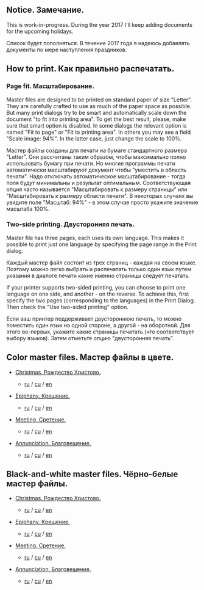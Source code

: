 ## Notice. Замечание.
This is work-in-progress. During the year 2017 I'll keep adding documents for the upcoming holidays.

Список будет пополняться. В течение 2017 года я надеюсь добавлять документы по мере наступления праздников.

## How to print. Как правильно распечатать.

### Page fit. Масштабирование.

Master files are designed to be printed on standard paper of size "Letter". 
They are carefully crafted to use as much of the paper space as possible. But many print dialogs
try to be smart and automatically scale down the document "to fit into printing area". 
To get the best result, please, make sure that smart option is disabled. In some dialogs the relevant option is named "Fit to page" or "Fit to printing area". In others you may see a field "Scale image: 94%". In the latter case, just change the
scale to 100%.

Мастер файлы созданы для печати на бумаге стандартного размера "Letter".
Они расcчитаны таким образoм, чтобы максимально полно использовать бумагу при печати. Но многие программы печати
автоматически масштабируют документ чтобы "уместить в область печати". Надо отключать автоматическое масштабирование - тогда поля будут минимальны и результат оптимальным. Соответствующая опция часто называется "Масштабировать к размеру страницы" или "Масштабировать к размеру области печати". В некоторых случаях вы увидите поле "Масштаб: 94%" - в этом случае просто укажите значение масштаба 100%.

### Two-side printing. Двусторонняя печать.

Master file has three pages, each uses its own language. This makes it possible to print just one language by
specifying the page range in the Print dialog.

Каждый мастер файл состоит из трех страниц - каждая на своем языке. Поэтому можно легко выбрать и распечатать только один
язык путем указания в диалоге печати какие именно страницы следует печатать.

If your printer supports two-sided printing, you can choose to print one language on one side, and another - on the reverse.
To achieve this, first specify the two pages (corresponding to the languages) in the Print Dialog. Then check the "Use two-sided printing" option.

Если ваш принтер поддерживает двустороннюю печать, то можно поместить один язык на одной стороне, а другой - на оборотной.
Для этого во-первых, укажите какие страницы печатать (что соответствует выбору языков). Затем отметьте опцию "двусторонняя печать".

## Color master files. Мастер файлы в цвете.

* [Christmas. Рождество Христово.](files/christmas.pdf)
  - [ru](files/christmas-ru.pdf) / [cu](files/christmas-cu.pdf) / [en](files/christmas-en.pdf)

* [Epiphany. Крещение.](files/epiphany.pdf)
  - [ru](files/epiphany-ru.pdf) / [cu](files/epiphany-cu.pdf) / [en](files/epiphany-en.pdf)

* [Meeting. Сретение.](files/meeting.pdf)
  - [ru](files/meeting-ru.pdf) / [cu](files/meeting-cu.pdf) / [en](files/meeting-en.pdf)

* [Annunciation. Благовещение.](files/annunciation.pdf)
  - [ru](files/annunciation-ru.pdf) / [cu](files/annunciation-cu.pdf) / [en](files/annunciation-en.pdf)

## Black-and-white master files. Чёрно-белые мастер файлы.

* [Christmas. Рождество Христово.](files/christmas-bw.pdf)
  - [ru](files/christmas-bw-ru.pdf) / [cu](files/christmas-bw-cu.pdf) / [en](files/christmas-bw-en.pdf)

* [Epiphany. Крещение.](files/epiphany-bw.pdf)
  - [ru](files/epiphany-bw-ru.pdf) / [cu](files/epiphany-bw-cu.pdf) / [en](files/epiphany-bw-en.pdf)

* [Meeting. Сретение.](files/meeting-bw.pdf)
  - [ru](files/meeting-bw-ru.pdf) / [cu](files/meeting-bw-cu.pdf) / [en](files/meeting-bw-en.pdf)

* [Annunciation. Благовещение.](files/annunciation-bw.pdf)
  - [ru](files/annunciation-bw-ru.pdf) / [cu](files/annunciation-bw-cu.pdf) / [en](files/annunciation-bw-en.pdf)
